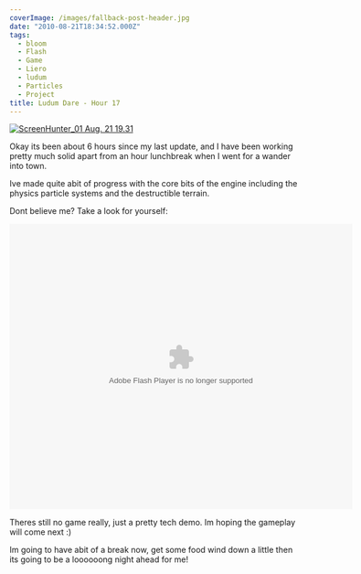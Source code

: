 ```yaml
---
coverImage: /images/fallback-post-header.jpg
date: "2010-08-21T18:34:52.000Z"
tags:
  - bloom
  - Flash
  - Game
  - Liero
  - ludum
  - Particles
  - Project
title: Ludum Dare - Hour 17
---
```


[![](/wp-content/uploads/2010/08/ScreenHunter_01-Aug.-21-19.31.jpg "ScreenHunter_01 Aug. 21 19.31")](/wp-content/uploads/2010/08/ScreenHunter_01-Aug.-21-19.31.jpg)

Okay its been about 6 hours since my last update, and I have been working pretty much solid apart from an hour lunchbreak when I went for a wander into town.

<!-- more -->

Ive made quite abit of progress with the core bits of the engine including the physics particle systems and the destructible terrain.

Dont believe me? Take a look for yourself:

<object style="width: 600px; height: 500px;" classid="clsid:d27cdb6e-ae6d-11cf-96b8-444553540000" width="600" height="500" codebase="https://download.macromedia.com/pub/shockwave/cabs/flash/swflash.cab#version=6,0,40,0"><param name="src" value="https://www.mikecann.co.uk/DumpingGround/ld/18/02/LudumDare18.swf" /><embed style="width: 600px; height: 500px;" type="application/x-shockwave-flash" width="600" height="500" src="https://www.mikecann.co.uk/DumpingGround/ld/18/02/LudumDare18.swf"></embed></object>

Theres still no game really, just a pretty tech demo. Im hoping the gameplay will come next :)

Im going to have abit of a break now, get some food wind down a little then its going to be a loooooong night ahead for me!
